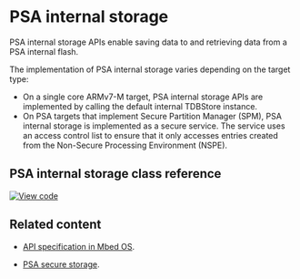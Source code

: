 # PSA internal storage

PSA internal storage APIs enable saving data to and retrieving data from a PSA internal flash.

The implementation of PSA internal storage varies depending on the target type:

* On a single core ARMv7-M target, PSA internal storage APIs are implemented by calling the default internal TDBStore instance.
* On PSA targets that implement Secure Partition Manager (SPM), PSA internal storage is implemented as a secure service. The service uses an access control list to ensure that it only accesses entries created from the Non-Secure Processing Environment (NSPE).

## PSA internal storage class reference

[![View code](https://www.mbed.com/embed/?type=library)](https://os.mbed.com/docs/v5.12/mbed-os-api-doxy/psa__prot__internal__storage_8h.html)

## Related content

* [API specification in Mbed OS](../apis/storage.html).

* [PSA secure storage](https://pages.arm.com/PSA-APIs).
